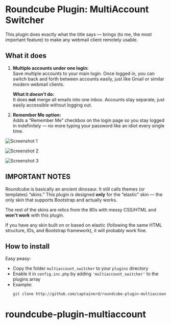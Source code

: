 # Roundcube Plugin: MultiAccount Switcher

This plugin does exactly what the title says — brings (to me, the most important feature) to make any webmail client remotely usable.

## What it does

1. **Multiple accounts under one login:**  
   Save multiple accounts to your main login. Once logged in, you can switch back and forth between accounts easily, just like Gmail or similar modern webmail clients.

   **What it *doesn't* do:**  
   It does **not** merge all emails into one inbox. Accounts stay separate, just easily accessible without logging out.

2. **Remember Me option:**  
   Adds a “Remember Me” checkbox on the login page so you stay logged in indefinitely — no more typing your password like an idiot every single time.

![Screenshot 1](https://i.imgur.com/A6ALEBy.png)

![Screenshot 2](https://i.imgur.com/WamnzeJ.png)

![Screenshot 3](https://i.imgur.com/1kW0i7B.png)

   
## IMPORTANT NOTES

Roundcube is basically an ancient dinosaur. It still calls themes (or templates) “skins.” This plugin is designed **only** for the “elastic” skin — the only skin that supports Bootstrap and actually works. 

The rest of the skins are relics from the 80s with messy CSS/HTML and **won't work** with this plugin. 

If you have any skin built on or based on elastic (following the same HTML structure, IDs, and Bootstrap framework), it will probably work fine.

## How to install

Easy peasy:  
- Copy the folder `multiaccount_switcher` to your `plugins` directory  
- Enable it in `config.inc.php` by adding `'multiaccount_switcher'` to the plugins array  
- Example:  
  ```bash
  git clone http://github.com/captainerd/roundcube-plugin-multiaccount plugins/multiaccount_switcher
# roundcube-plugin-multiaccount
 
